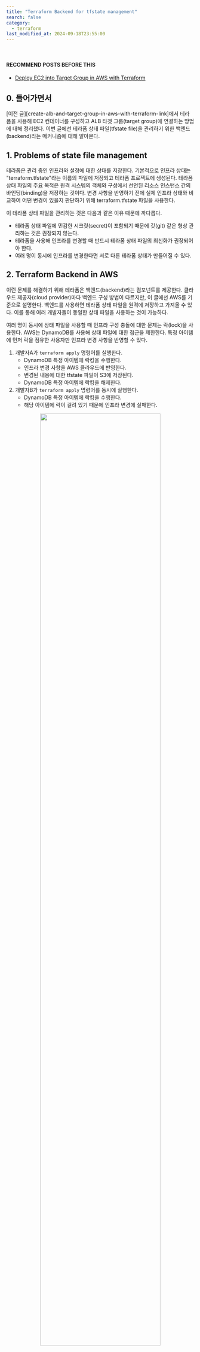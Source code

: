 ```yaml
---
title: "Terraform Backend for tfstate management"
search: false
category:
  - terraform
last_modified_at: 2024-09-18T23:55:00
---
```


<br/>

#### RECOMMEND POSTS BEFORE THIS

- [Deploy EC2 into Target Group in AWS with Terraform][deploy-ec2-into-target-group-in-aws-with-terraform-link]

## 0. 들어가면서

[이전 글][create-alb-and-target-group-in-aws-with-terraform-link]에서 테라폼을 사용해 EC2 컨테이너를 구성하고 ALB 타겟 그룹(target group)에 연결하는 방법에 대해 정리했다. 이번 글에선 테라폼 상태 파일(tfstate file)을 관리하기 위한 백엔드(backend)라는 메커니즘에 대해 알아본다.

## 1. Problems of state file management

테라폼은 관리 중인 인프라와 설정에 대한 상태를 저장한다. 기본적으로 인프라 상태는 "terraform.tfstate"라는 이름의 파일에 저장되고 테라폼 프로젝트에 생성된다. 테라폼 상태 파일의 주요 목적은 원격 시스템의 객체와 구성에서 선언된 리소스 인스턴스 간의 바인딩(binding)을 저장하는 것이다. 변경 사항을 반영하기 전에 실제 인프라 상태와 비교하여 어떤 변경이 있을지 판단하기 위해 terraform.tfstate 파일을 사용한다. 

이 테라폼 상태 파일을 관리하는 것은 다음과 같은 이유 때문에 까다롭다. 

- 테라폼 상태 파일에 민감한 시크릿(secret)이 포함되기 때문에 깃(git) 같은 형상 관리하는 것은 권장되지 않는다.
- 테라폼을 사용해 인프라를 변경할 때 반드시 테라폼 상태 파일의 최신화가 권장되어야 한다.
- 여러 명이 동시에 인프라를 변경한다면 서로 다른 테라폼 상태가 만들어질 수 있다.

## 2. Terraform Backend in AWS

이런 문제를 해결하기 위해 테라폼은 백엔드(backend)라는 컴포넌트를 제공한다. 클라우드 제공자(cloud provider)마다 백엔드 구성 방법이 다르지만, 이 글에선 AWS를 기준으로 설명한다. 백엔드를 사용하면 테라폼 상태 파일을 원격에 저장하고 가져올 수 있다. 이를 통해 여러 개발자들이 동일한 상태 파일을 사용하는 것이 가능하다. 

여러 명이 동시에 상태 파일을 사용할 때 인프라 구성 충돌에 대한 문제는 락(lock)을 사용한다. AWS는 DynamoDB를 사용해 상태 파일에 대한 접근을 제한한다. 특정 아이템에 먼저 락을 점유한 사용자만 인프라 변경 사항을 반영할 수 있다.

1. 개발자A가 `terraform apply` 명령어를 실행한다.
    - DynamoDB 특정 아이템에 락킹을 수행한다.
    - 인프라 변경 사항을 AWS 클라우드에 반영한다.
    - 변경된 내용에 대한 tfstate 파일이 S3에 저장된다.
    - DynamoDB 특정 아이템에 락킹을 해제한다.
2. 개발자B가 `terraform apply` 명령어를 동시에 실행한다.
    - DynamoDB 특정 아이템에 락킹을 수행한다.
    - 해당 아이템에 락이 걸려 있기 때문에 인프라 변경에 실패한다.

<div align="center">
  <img src="/images/posts/2024/terraform-backend-for-tfstate-management-01.png" width="80%" class="image__border">
</div>

## 3. Project structure

프로젝트 구성은 다음과 같다. 이전 글을 기준으로 다음 자원이 추가된다.

- backend.tf

```
.
├── backend.tf
├── ec2.tf
├── gateway.tf
├── load-balancer.tf
├── provider.tf
├── route-table.tf
├── security-group.tf
├── subnet.tf
├── terraform.tfvars
├── variable.tf
└── vpc.tf
```

## 4. Create Backend

테라폼 백엔드를 구성하기 전에 `backend.tf` 파일에 S3 버킷과 DynamoDB를 먼저 구성한다. 상태 파일에 대한 암호화(encryption)도 가능하지만, 이번 글에서 다루지 않는다.

- tfstate 파일을 저장할 S3 버킷을 생성한다.
- 파일 버전 관리를 수행한다.

```tf
resource "aws_s3_bucket" "state" {
  bucket = "${var.project_name}-tfstate-bucket"
}

resource "aws_s3_bucket_versioning" "versioning" {
  bucket = aws_s3_bucket.state.id

  versioning_configuration {
    status = "Enabled"
  }
}
```

DynamoDB를 생성한다. 

- LockID 이름을 갖는 파티션 키(partition key)를 하나 생성한다.

```tf
resource "aws_dynamodb_table" "terraform_state_lock" {
  name         = "${var.project_name}-terraform-lock"
  hash_key     = "LockID"
  billing_mode = "PAY_PER_REQUEST"

  attribute {
    name = "LockID"
    type = "S"
  }
}
```

테라폼 백엔드를 위해 구성한 리소스를 먼저 생성한다.

```
$ terraform apply

Terraform used the selected providers to generate the following execution plan. Resource actions are indicated with the following symbols:
  + create

Terraform will perform the following actions:

...


Apply complete! Resources: 24 added, 0 changed, 0 destroyed.

Outputs:

alb-dns = "tf-lb-20240918153002055100000004-925426991.us-east-1.elb.amazonaws.com"
```

S3, DynamoDB 리소스를 모두 생성했다면 동일한 `backend.tf` 파일에 백엔드를 구성한다.

- 버킷
  - 위에서 생성한 버킷을 지정한다.
- 키
  - 테라폼 상태 파일 이름을 지정한다.
- 지역
  - 작업 중인 지역을 선택한다.
- DynamoDB 테이블
  - 위에서 생성한 DynamoDB 테이블을 지정한다.

```tf
terraform {
  backend "s3" {
    bucket         = "junhyunny-demo-tfstate-bucket"
    key            = "terraform.tfstate"
    region         = "us-east-1"
    dynamodb_table = "junhyunny-demo-terraform-lock"
  }
}
```

백엔드 구성에 대한 내용을 작성했다면 다시 초기화(terraform init)가 필요하다. 초기화 없이 명령어를 사용하면 다음과 같은 에러를 만난다.

```
$ terraform apply
╷
│ Error: Backend initialization required, please run "terraform init"
│ 
│ Reason: Initial configuration of the requested backend "s3"
│ 
│ The "backend" is the interface that Terraform uses to store state,
│ perform operations, etc. If this message is showing up, it means that the
│ Terraform configuration you're using is using a custom configuration for
│ the Terraform backend.
│ 
│ Changes to backend configurations require reinitialization. This allows
│ Terraform to set up the new configuration, copy existing state, etc. Please run
│ "terraform init" with either the "-reconfigure" or "-migrate-state" flags to
│ use the current configuration.
│ 
│ If the change reason above is incorrect, please verify your configuration
│ hasn't changed and try again. At this point, no changes to your existing
│ configuration or state have been made.
╵
```

테라폼 초기화를 수행한다. 

```
$ terraform init
Initializing the backend...
Do you want to copy existing state to the new backend?
  Pre-existing state was found while migrating the previous "local" backend to the
  newly configured "s3" backend. No existing state was found in the newly
  configured "s3" backend. Do you want to copy this state to the new "s3"
  backend? Enter "yes" to copy and "no" to start with an empty state.

  Enter a value: yes


Successfully configured the backend "s3"! Terraform will automatically
use this backend unless the backend configuration changes.
Initializing provider plugins...
- Reusing previous version of hashicorp/aws from the dependency lock file
- Using previously-installed hashicorp/aws v5.66.0

Terraform has been successfully initialized!

You may now begin working with Terraform. Try running "terraform plan" to see
any changes that are required for your infrastructure. All Terraform commands
should now work.

If you ever set or change modules or backend configuration for Terraform,
rerun this command to reinitialize your working directory. If you forget, other
commands will detect it and remind you to do so if necessary.
```

백엔드가 구성되었다면 버킷에 업로드 된 파일을 확인할 수 있다. 

<div align="center">
  <img src="/images/posts/2024/terraform-backend-for-tfstate-management-02.png" width="100%" class="image__border">
</div>

<br/>

백엔드 구성이 완료되었다면 프로젝트 경로에 테라폼 상태 파일이 필요 없으니 삭제한다. terraform apply 명령어를 수행하면 상태 파일 락킹 수행과 해제한다는 로그를 확인할 수 있다. 

```
$ terraform apply
Acquiring state lock. This may take a few moments...

...

Releasing state lock. This may take a few moments...
```

터미널 세션을 두 개 열고 각 터미널에서 terraform apply 명령어를 수행하면 늦게 적용한 터미널에서 아래와 같은 에러 메시지를 볼 수 있다.

```
$ terraform apply

Acquiring state lock. This may take a few moments...
╷
│ Error: Error acquiring the state lock
│ 
│ Error message: operation error DynamoDB: PutItem, https response error StatusCode: 400, RequestID: FQLJIU8SHUE4E1DO3PIPTT18UNVV4KQNSO5AEMVJF66Q9ASUAAJG, ConditionalCheckFailedException: The
│ conditional request failed
│ Lock Info:
│   ID:        7c6b45bd-2239-aebb-cae1-eb8f9e1777be
│   Path:      junhyunny-demo-tfstate-bucket/terraform.tfstate
│   Operation: OperationTypeApply
│   Who:       junhyunkang@1234567890
│   Version:   1.9.5
│   Created:   2024-09-18 15:43:23.049912 +0000 UTC
│   Info:      
│ 
│ 
│ Terraform acquires a state lock to protect the state from being written
│ by multiple users at the same time. Please resolve the issue above and try
│ again. For most commands, you can disable locking with the "-lock=false"
│ flag, but this is not recommended.
╵
```

#### TEST CODE REPOSITORY

- <https://github.com/Junhyunny/blog-in-action/tree/master/2024-09-18-terraform-backend-for-tfstate-management>

#### REFERENCE

- <https://developer.hashicorp.com/terraform/language/state>
- <https://blog.outsider.ne.kr/1290>
- <https://terraform101.inflearn.devopsart.dev/advanced/backend/>

[deploy-ec2-into-target-group-in-aws-with-terraform-link]: https://junhyunny.github.io/terraform/deploy-ec2-into-target-group-in-aws-with-terraform/